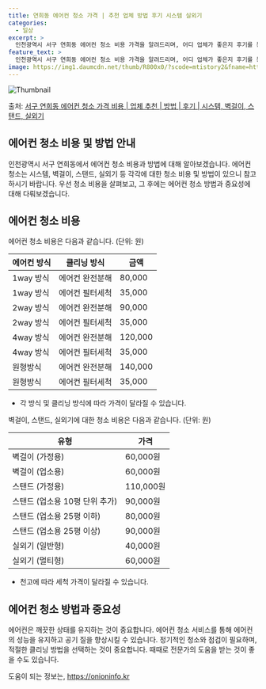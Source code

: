 ```yaml
---
title: 연희동 에어컨 청소 가격 | 추천 업체 방법 후기 시스템 실외기
categories:
  - 일상
excerpt: >
  인천광역시 서구 연희동 에어컨 청소 비용 가격을 알려드리며, 어디 업체가 좋은지 후기를 통해 알아보겠습니다. 현재 글에서는 시스템, 벽걸이, 스탠드, 실외기 각각에 대해 청소 비용이 나와 있으니 참고하시면 되겠습니다. 에어컨 분해 청소 방법 보기 👈 클릭셀프 에어컨 청소 방법 보기👈 클릭서구 연희동 에어컨 청소 비용시스템에어컨 방식클리닝방식금액1way 방식에어컨 완전분해80,000원1way 방식에어컨 필터세척35,000원2way 방식에어컨 완전분해90,000원2way 방식에어컨 필터세척35,000원4way 방식에어컨 완전분해120,000원4way 방식에어컨 필터세척35,000원원형방식에어컨 완전분해140,000원원형방식에어컨 필터세척35,000원에어컨 청소 견적 샘플 보기 👈 클릭에어컨 냄새의 원인에어컨..
feature_text: >
  인천광역시 서구 연희동 에어컨 청소 비용 가격을 알려드리며, 어디 업체가 좋은지 후기를 통해 알아보겠습니다. 현재 글에서는 시스템, 벽걸이, 스탠드, 실외기 각각에 대해 청소 비용이 나와 있으니 참고하시면 되겠습니다. 에어컨 분해 청소 방법 보기 👈 클릭셀프 에어컨 청소 방법 보기👈 클릭서구 연희동 에어컨 청소 비용시스템에어컨 방식클리닝방식금액1way 방식에어컨 완전분해80,000원1way 방식에어컨 필터세척35,000원2way 방식에어컨 완전분해90,000원2way 방식에어컨 필터세척35,000원4way 방식에어컨 완전분해120,000원4way 방식에어컨 필터세척35,000원원형방식에어컨 완전분해140,000원원형방식에어컨 필터세척35,000원에어컨 청소 견적 샘플 보기 👈 클릭에어컨 냄새의 원인에어컨..
image: https://img1.daumcdn.net/thumb/R800x0/?scode=mtistory2&fname=https%3A%2F%2Fblog.kakaocdn.net%2Fdn%2FbH4meP%2FbtsHv8iREZM%2FXkKtXmOVxkKAyKFWEoU2J0%2Fimg.webp
---
```


![Thumbnail](https://img1.daumcdn.net/thumb/R800x0/?scode=mtistory2&fname=https%3A%2F%2Fblog.kakaocdn.net%2Fdn%2FbH4meP%2FbtsHv8iREZM%2FXkKtXmOVxkKAyKFWEoU2J0%2Fimg.webp)

<p>출처: <a href="https://onioninfo.kr/entry/%EC%84%9C%EA%B5%AC-%EC%97%B0%ED%9D%AC%EB%8F%99-%EC%97%90%EC%96%B4%EC%BB%A8-%EC%B2%AD%EC%86%8C-%EA%B0%80%EA%B2%A9-%EB%B9%84%EC%9A%A9-%EC%97%85%EC%B2%B4-%EC%B6%94%EC%B2%9C-%EB%B0%A9%EB%B2%95-%ED%9B%84%EA%B8%B0-%EC%8B%9C%EC%8A%A4%ED%85%9C-%EB%B2%BD%EA%B1%B8%EC%9D%B4-%EC%8A%A4%ED%83%A0%EB%93%9C-%EC%8B%A4%EC%99%B8%EA%B8%B0" rel="dofollow">서구 연희동 에어컨 청소 가격 비용 | 업체 추천 | 방법 | 후기 | 시스템, 벽걸이, 스탠드, 실외기</a> </p>

## 에어컨 청소 비용 및 방법 안내



인천광역시 서구 연희동에서 에어컨 청소 비용과 방법에 대해 알아보겠습니다. 에어컨 청소는 시스템, 벽걸이, 스탠드, 실외기 등 각각에 대한
청소 비용 및 방법이 있으니 참고하시기 바랍니다. 우선 청소 비용을 살펴보고, 그 후에는 에어컨 청소 방법과 중요성에 대해 다뤄보겠습니다.



## 에어컨 청소 비용

에어컨 청소 비용은 다음과 같습니다. (단위: 원)

**에어컨 방식** | **클리닝 방식** | **금액**  
---|---|---  
1way 방식 | 에어컨 완전분해 | 80,000  
1way 방식 | 에어컨 필터세척 | 35,000  
2way 방식 | 에어컨 완전분해 | 90,000  
2way 방식 | 에어컨 필터세척 | 35,000  
4way 방식 | 에어컨 완전분해 | 120,000  
4way 방식 | 에어컨 필터세척 | 35,000  
원형방식 | 에어컨 완전분해 | 140,000  
원형방식 | 에어컨 필터세척 | 35,000  
  
* 각 방식 및 클리닝 방식에 따라 가격이 달라질 수 있습니다.



벽걸이, 스탠드, 실외기에 대한 청소 비용은 다음과 같습니다. (단위: 원)

**유형** | **가격**  
---|---  
벽걸이 (가정용) | 60,000원  
벽걸이 (업소용) | 60,000원  
스탠드 (가정용) | 110,000원  
스탠드 (업소용 10평 단위 추가) | 90,000원  
스탠드 (업소용 25평 이하) | 80,000원  
스탠드 (업소용 25평 이상) | 90,000원  
실외기 (일반형) | 40,000원  
실외기 (멀티형) | 60,000원  
  
* 천고에 따라 세척 가격이 달라질 수 있습니다.



## 에어컨 청소 방법과 중요성

에어컨은 깨끗한 상태를 유지하는 것이 중요합니다. 에어컨 청소 서비스를 통해 에어컨의 성능을 유지하고 공기 질을 향상시킬 수 있습니다.
정기적인 청소와 점검이 필요하며, 적절한 클리닝 방법을 선택하는 것이 중요합니다. 때때로 전문가의 도움을 받는 것이 좋을 수도 있습니다.









 

도움이 되는 정보는, <a href="https://onioninfo.kr" rel="dofollow">https://onioninfo.kr</a>


